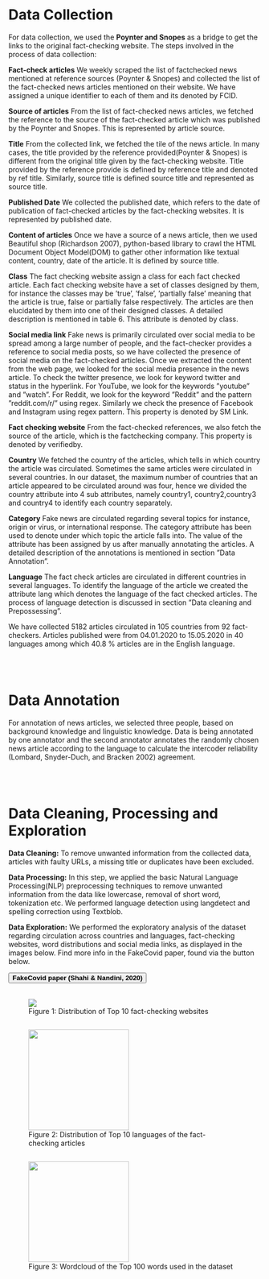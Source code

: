 
<h1 id="datacollection">Data Collection</h1>
                <p> For data collection, we used the <strong>Poynter and Snopes</strong> as a
bridge to get the links to the original fact-checking website.
The steps involved in the process of data collection:</p>
<p><strong>Fact-check articles</strong> We weekly scraped the list of factchecked news mentioned at reference sources (Poynter &
Snopes) and collected the list of the fact-checked news
articles mentioned on their website. We have assigned a
unique identifier to each of them and its denoted by FCID.</p>
<p><strong>Source of articles</strong> From the list of fact-checked news
articles, we fetched the reference to the source of the
fact-checked article which was published by the Poynter
and Snopes. This is represented by article source.</p>
<p><strong>Title</strong> From the collected link, we fetched the tile of the news
article. In many cases, the title provided by the reference
provided(Poynter & Snopes) is different from the original
title given by the fact-checking website. Title provided
by the reference provide is defined by reference title and
denoted by ref title. Similarly, source title is defined source
title and represented as source title.</p>
<p><strong>Published Date</strong> We collected the published date, which
refers to the date of publication of fact-checked articles
by the fact-checking websites. It is represented by published date.</p>
<p><strong>Content of articles</strong> Once we have a source of a news
article, then we used Beautiful shop (Richardson 2007),
python-based library to crawl the HTML Document Object
Model(DOM) to gather other information like textual content, country, date of the article. It is defined by source title.</p>
<p><strong>Class</strong> The fact checking website assign a class for each
fact checked article. Each fact checking website have a set
of classes designed by them, for instance the classes may
be ’true’, ’false’, ’partially false’ meaning that the article
is true, false or partially false respectively. The articles are
then elucidated by them into one of their designed classes.
A detailed description is mentioned in table 6. This attribute
is denoted by class.</p>
<p><strong>Social media link</strong> Fake news is primarily circulated over
social media to be spread among a large number of people,
and the fact-checker provides a reference to social media
posts, so we have collected the presence of social media
on the fact-checked articles. Once we extracted the content
from the web page, we looked for the social media presence
in the news article. To check the twitter presence, we
look for keyword twitter and status in the hyperlink. For
YouTube, we look for the keywords ”youtube” and ”watch”.
For Reddit, we look for the keyword ”Reddit” and the
pattern ”reddit.com/r/” using regex. Similarly we check the
presence of Facebook and Instagram using regex pattern.
This property is denoted by SM Link.</p>
<p><strong>Fact checking website</strong> From the fact-checked references,
we also fetch the source of the article, which is the factchecking company. This property is denoted by verifiedby.</p>
<p><strong>Country</strong> We fetched the country of the articles, which tells
in which country the article was circulated. Sometimes the
same articles were circulated in several countries. In our
dataset, the maximum number of countries that an article
appeared to be circulated around was four, hence we divided
the country attribute into 4 sub attributes, namely country1,
country2,country3 and country4 to identify each country
separately.</p>
<p><strong>Category</strong> Fake news are circulated regarding several topics
for instance, origin or virus, or international response. The
category attribute has been used to denote under which
topic the article falls into. The value of the attribute has
been assigned by us after manually annotating the articles.
A detailed description of the annotations is mentioned in
section ”Data Annotation”.</p>
<p><strong>Language</strong> The fact check articles are circulated in different
countries in several languages. To identify the language
of the article we created the attribute lang which denotes
the language of the fact checked articles. The process of
language detection is discussed in section ”Data cleaning
and Prepossessing”.</p>
<p>We have collected 5182 articles circulated in 105
countries from 92 fact-checkers. Articles published were
from 04.01.2020 to 15.05.2020 in 40 languages among
which 40.8 % articles are in the English language.
</p>
<br><br>
<h1 id="dataannotation">Data Annotation</h1>
                <p>For annotation of news articles, we selected
three people, based on background knowledge and linguistic
knowledge. Data is being annotated by one annotator and the
second annotator annotates the randomly chosen news article according to the language to calculate the intercoder reliability (Lombard, Snyder-Duch, and Bracken 2002) agreement.
</p>
<br><br>
<h1 id="datacleaning">Data Cleaning, Processing and Exploration</h1>
                <p><strong>Data Cleaning:</strong> To remove unwanted information from the collected data, articles with faulty URLs, a missing title or duplicates have been excluded.</p>
				<p><strong>Data Processing:</strong> In this step, we applied the basic Natural Language Processing(NLP) preprocessing techniques to remove unwanted
information from the data like lowercase, removal of short word, tokenization etc. We performed language detection using langdetect and spelling correction using Textblob.</p>
				<p><strong>Data Exploration:</strong> We performed the exploratory analysis of the dataset regarding circulation across countries and languages, fact-checking websites, word distributions and social media links, as displayed in the images below. Find more info in the FakeCovid paper, found via the button below.</p>
		<div class="button-container">
                    <button class="button button-pill button-primary"
			    onclick="location.href='./assets/doc/FakeCovid.pdf';">
                        <strong>FakeCovid paper (Shahi & Nandini, 2020)</strong>
                    </button>
                </div>
		<br>
		<div>
					<figure style="max-width:400px;float:left;margin-right:50px">
						<img src="https://gautamshahi.github.io/FakeCovid/assets/img/factcheker.png" stye="min-widht:284" height="auto">
						<figcaption style="text-align:left;">Figure 1: Distribution of Top 10 fact-checking websites</figcaption>
					</figure>
					<figure style="max-width:400px;float:left">
						<img src="https://gautamshahi.github.io/FakeCovid/assets/img/lang_dist.png" width="200" height="auto">
<figcaption style="text-align:left;">Figure 2: Distribution of Top 10 languages of the fact-checking articles</figcaption>
					</figure>
					<figure width="200" style="float:left">
<img src="https://gautamshahi.github.io/FakeCovid/assets/img/wordcloud.png" width="200" height="auto">
<figcaption >Figure 3: Wordcloud of the Top 100 words used in the dataset</figcaption>
					</figure>
			 	</div>
